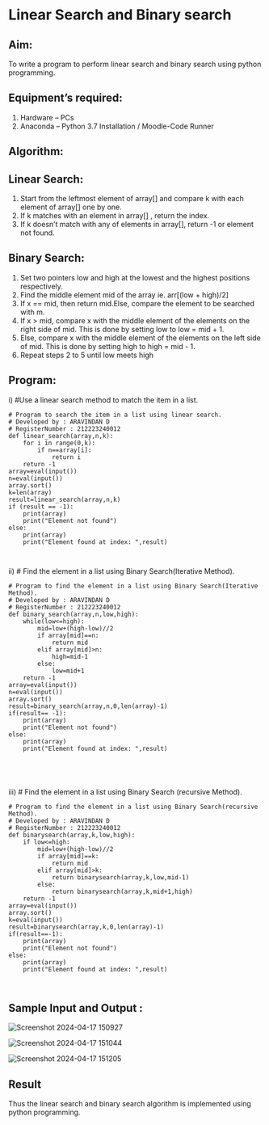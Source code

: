 # Linear Search and Binary search
## Aim:
To write a program to perform linear search and binary search using python programming.
## Equipment’s required:
1.	Hardware – PCs
2.	Anaconda – Python 3.7 Installation / Moodle-Code Runner
## Algorithm:
## Linear Search:
1.	Start from the leftmost element of array[] and compare k with each element of array[] one by one.
2.	If k matches with an element in array[] , return the index.
3.	If k doesn’t match with any of elements in array[], return -1 or element not found.
## Binary Search:
1.	Set two pointers low and high at the lowest and the highest positions respectively.
2.	Find the middle element mid of the array ie. arr[(low + high)/2]
3.	If x == mid, then return mid.Else, compare the element to be searched with m.
4.	If x > mid, compare x with the middle element of the elements on the right side of mid. This is done by setting low to low = mid + 1.
5.	Else, compare x with the middle element of the elements on the left side of mid. This is done by setting high to high = mid - 1.
6.	Repeat steps 2 to 5 until low meets high
## Program:
i)	#Use a linear search method to match the item in a list.
```
# Program to search the item in a list using linear search.
# Developed by : ARAVINDAN D
# RegisterNumber : 212223240012
def linear_search(array,n,k):
    for i in range(0,k):
        if n==array[i]:
            return i
    return -1
array=eval(input())
n=eval(input())
array.sort()
k=len(array)
result=linear_search(array,n,k)
if (result == -1):
    print(array)
    print("Element not found")
else:
    print(array)
    print("Element found at index: ",result)



```
ii)	# Find the element in a list using Binary Search(Iterative Method).
```
# Program to find the element in a list using Binary Search(Iterative Method).
# Developed by : ARAVINDAN D
# RegisterNumber : 212223240012
def binary_search(array,n,low,high):
    while(low<=high):
        mid=low+(high-low)//2
        if array[mid]==n:
            return mid
        elif array[mid]>n:
            high=mid-1
        else:
            low=mid+1
    return -1
array=eval(input())
n=eval(input())
array.sort()
result=binary_search(array,n,0,len(array)-1)
if(result== -1):
    print(array)
    print("Element not found")
else:
    print(array)
    print("Element found at index: ",result)





```
iii)	# Find the element in a list using Binary Search (recursive Method).
```
# Program to find the element in a list using Binary Search(recursive Method).
# Developed by : ARAVINDAN D
# RegisterNumber : 212223240012
def binarysearch(array,k,low,high):
    if low<=high:
        mid=low+(high-low)//2
        if array[mid]==k:
            return mid
        elif array[mid]>k:
            return binarysearch(array,k,low,mid-1)
        else:
            return binarysearch(array,k,mid+1,high)
    return -1
array=eval(input())
array.sort()
k=eval(input())
result=binarysearch(array,k,0,len(array)-1)
if(result==-1):
    print(array)
    print("Element not found")
else:
    print(array)
    print("Element found at index: ",result)



```
## Sample Input and Output :
![Screenshot 2024-04-17 150927](https://github.com/Aravindan2006/Search-Algorithms/assets/151760062/dd84cbb0-b86f-4ab4-b2ca-5e35a6ab6d8c)

![Screenshot 2024-04-17 151044](https://github.com/Aravindan2006/Search-Algorithms/assets/151760062/3680ad37-dfe6-44d6-af0a-8fe83dbe2bd2)

![Screenshot 2024-04-17 151205](https://github.com/Aravindan2006/Search-Algorithms/assets/151760062/e5521fa2-261e-4543-b2b4-2d4bcd99fc53)





## Result
Thus the linear search and binary search algorithm is implemented using python programming.
